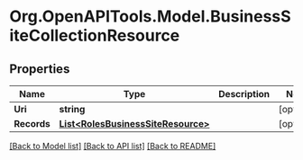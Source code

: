 
# Org.OpenAPITools.Model.BusinessSiteCollectionResource

## Properties

Name | Type | Description | Notes
------------ | ------------- | ------------- | -------------
**Uri** | **string** |  | [optional] 
**Records** | [**List&lt;RolesBusinessSiteResource&gt;**](RolesBusinessSiteResource.md) |  | [optional] 

[[Back to Model list]](../README.md#documentation-for-models)
[[Back to API list]](../README.md#documentation-for-api-endpoints)
[[Back to README]](../README.md)

